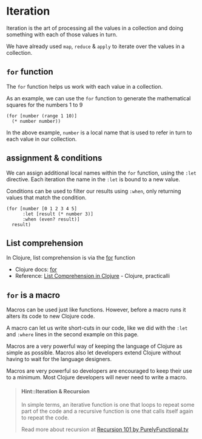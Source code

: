 # Iteration

Iteration is the art of processing all the values in a collection and doing something with each of those values in turn.

We have already used `map`, `reduce` & `apply` to iterate over the values in a collection.

## `for` function

The `for` function helps us work with each value in a collection.

As an example, we can use the `for` function to generate the mathematical squares for the numbers 1 to 9

```eval-clojure
(for [number (range 1 10)]
  (* number number))
```

In the above example, `number` is a local name that is used to refer in turn to each value in our collection.

## assignment & conditions

We can assign additional local names within the `for` function, using the `:let` directive.  Each iteration the name in the `:let` is bound to a new value.

Conditions can be used to filter our results using `:when`, only returning values that match the condition.

```eval-clojure
(for [number [0 1 2 3 4 5]
      :let [result (* number 3)]
      :when (even? result)]
  result)
```


<!--sec data-title="Theory: List Comprehension..." data-id="answer001" data-collapse=true ces-->
## List comprehension

In Clojure, list comprehension is via the [for](https://clojuredocs.org/clojure.core/for) function

* Clojure docs: [for](https://clojuredocs.org/clojure.core/for)
* Reference: [List Comprehension in Clojure](https://practicalli.github.io/clojure/thinking-functionally/list-comprehension.html) - Clojure, practicalli
<!--endsec-->


<!--sec data-title="Theory: for is a macro..." data-id="answer002" data-collapse=true ces-->
## `for` is a macro

Macros can be used just like functions.  However, before a macro runs it alters its code to new Clojure code.

A macro can let us write short-cuts in our code, like we did with the `:let` and `:where` lines in the second example on this page.

Macros are a very powerful way of keeping the language of Clojure as simple as possible.  Macros also let developers extend Clojure without having to wait for the language designers.

Macros are very powerful so developers are encouraged to keep their use to a minimum.  Most Clojure developers will never need to write a macro.
<!--endsec-->

> #### Hint::Iteration & Recursion
> In simple terms, an iterative function is one that loops to repeat some part of the code and a recursive function is one that calls itself again to repeat the code.
>
> Read more about recursion at [Recursion 101 by PurelyFunctional.tv](https://purelyfunctional.tv/courses/recursion-101/)
